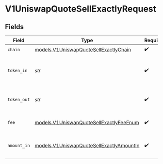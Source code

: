 # V1UniswapQuoteSellExactlyRequest


## Fields

| Field                                                                                      | Type                                                                                       | Required                                                                                   | Description                                                                                | Example                                                                                    |
| ------------------------------------------------------------------------------------------ | ------------------------------------------------------------------------------------------ | ------------------------------------------------------------------------------------------ | ------------------------------------------------------------------------------------------ | ------------------------------------------------------------------------------------------ |
| `chain`                                                                                    | [models.V1UniswapQuoteSellExactlyChain](../models/v1uniswapquotesellexactlychain.md)       | :heavy_check_mark:                                                                         | N/A                                                                                        |                                                                                            |
| `token_in`                                                                                 | *str*                                                                                      | :heavy_check_mark:                                                                         | The symbol or address of the token to swap from.                                           | USDC                                                                                       |
| `token_out`                                                                                | *str*                                                                                      | :heavy_check_mark:                                                                         | The symbol or address of the token to swap to.                                             | USDC                                                                                       |
| `fee`                                                                                      | [models.V1UniswapQuoteSellExactlyFeeEnum](../models/v1uniswapquotesellexactlyfeeenum.md)   | :heavy_check_mark:                                                                         | The fee to pay for the swap                                                                |                                                                                            |
| `amount_in`                                                                                | [models.V1UniswapQuoteSellExactlyAmountIn](../models/v1uniswapquotesellexactlyamountin.md) | :heavy_check_mark:                                                                         | The amount of the token to swap from                                                       |                                                                                            |